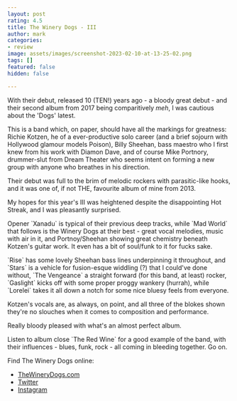 ```yaml
---
layout: post
rating: 4.5
title: The Winery Dogs - III
author: mark
categories:
- review
image: assets/images/screenshot-2023-02-10-at-13-25-02.png
tags: []
featured: false
hidden: false

---
```

With their debut, released 10 (TEN!) years ago - a bloody great debut - and their second album from 2017 being comparitively _meh_, I was cautious about the 'Dogs' latest.

This is a band which, on paper, should have all the markings for greatness: Richie Kotzen, he of a ever-productive solo career (and a brief sojourn with Hollywood glamour models Poison), Billy Sheehan, bass maestro who I first knew from his work with Diamon Dave, and of course Mike Portnory, drummer-slut from Dream Theater who seems intent on forming a new group with anyone who breathes in his direction.

Their debut was full to the brim of melodic rockers with parasitic-like hooks, and it was one of, if not THE, favourite album of mine from 2013.

My hopes for this year's III was heightened despite the disappointing Hot Streak, and I was pleasantly surprised.

Opener \`Xanadu\` is typical of their previous deep tracks, while \`Mad World\` that follows is the Winery Dogs at their best - great vocal melodies, music with air in it, and Portnoy/Sheehan showing great chemistry beneath Kotzen's guitar work. It even has a bit of soul/funk to it for fucks sake.

\`Rise\` has some lovely Sheehan bass lines underpinning it throughout, and \`Stars\` is a vehicle for fusion-esque widdling (?) that I could've done without, \`The Vengeance\` a straight forward (for this band, at least) rocker, \`Gaslight\` kicks off with some proper proggy wankery (hurrah), while \`Lorelei\` takes it all down a notch for some nice bluesy feels from everyone.

Kotzen's vocals are, as always, on point, and all three of the blokes shown they're no slouches when it comes to composition and performance.

Really bloody pleased with what's an almost perfect album.

Listen to album close \`The Red Wine\` for a good example of the band, with their influences - blues, funk, rock - all coming in bleeding together. Go on.

Find The Winery Dogs online:

* [TheWineryDogs.com](http://www.thewinerydogs.com/)
* [Twitter](https://twitter.com/thewinerydogs)
* [Instagram](https://www.instagram.com/TheWineryDogs/)